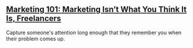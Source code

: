 ## [Marketing 101: Marketing Isn’t What You Think It Is, Freelancers](https://daedtech.com/marketing-101-marketing-isnt-what-you-think-it-is-freelancers/)

Capture someone's attention long enough that they remember you when their problem comes up.  
